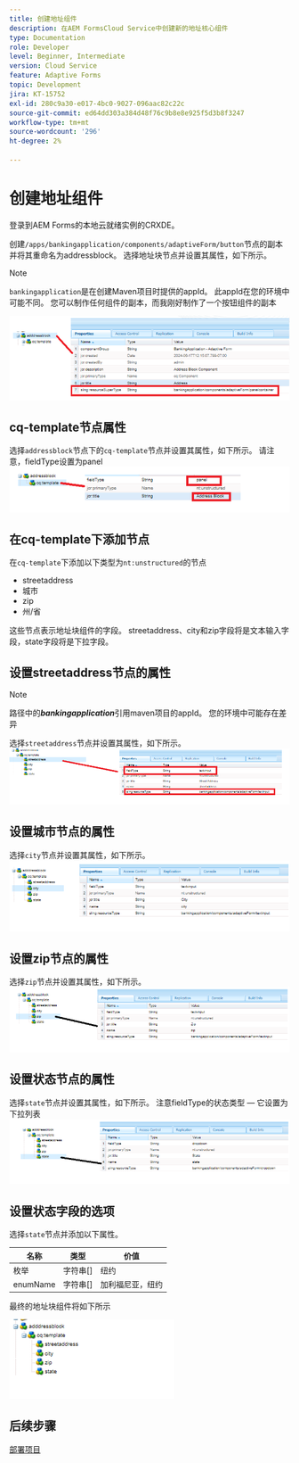 ```yaml
---
title: 创建地址组件
description: 在AEM FormsCloud Service中创建新的地址核心组件
type: Documentation
role: Developer
level: Beginner, Intermediate
version: Cloud Service
feature: Adaptive Forms
topic: Development
jira: KT-15752
exl-id: 280c9a30-e017-4bc0-9027-096aac82c22c
source-git-commit: ed64dd303a384d48f76c9b8e8e925f5d3b8f3247
workflow-type: tm+mt
source-wordcount: '296'
ht-degree: 2%

---
```


# 创建地址组件

登录到AEM Forms的本地云就绪实例的CRXDE。

创建``/apps/bankingapplication/components/adaptiveForm/button``节点的副本并将其重命名为addressblock。 选择地址块节点并设置其属性，如下所示。

>[!NOTE]
>
> ``bankingapplication``是在创建Maven项目时提供的appId。 此appId在您的环境中可能不同。 您可以制作任何组件的副本，而我刚好制作了一个按钮组件的副本


![地址块](assets/address-properties.png)

## cq-template节点属性

选择``addressblock``节点下的``cq-template``节点并设置其属性，如下所示。 请注意，fieldType设置为panel
![cq-template](assets/cq-template.png)

## 在cq-template下添加节点

在``cq-template``下添加以下类型为``nt:unstructured``的节点

* streetaddress
* 城市
* zip
* 州/省

这些节点表示地址块组件的字段。 streetaddress、city和zip字段将是文本输入字段，state字段将是下拉字段。

## 设置streetaddress节点的属性

>[!NOTE]
>
> 路径中的&#x200B;**_bankingapplication_**&#x200B;引用maven项目的appId。 您的环境中可能存在差异

选择``streetaddress``节点并设置其属性，如下所示。
![街道地址](assets/streetaddress.png)

## 设置城市节点的属性

选择``city``节点并设置其属性，如下所示。
![城市](assets/city.png)

## 设置zip节点的属性

选择``zip``节点并设置其属性，如下所示。
![zip](assets/zip.png)

## 设置状态节点的属性

选择``state``节点并设置其属性，如下所示。 注意fieldType的状态类型 — 它设置为下拉列表
![状态](assets/state.png)

## 设置状态字段的选项

选择``state``节点并添加以下属性。

| 名称 | 类型 | 价值 |
|----------|----------|---------------------|
| 枚举 | 字符串[] | 纽约 |
| enumName | 字符串[] | 加利福尼亚，纽约 |


最终的地址块组件将如下所示

![最终地址](assets/crx-address-block.png)

## 后续步骤

[部署项目](./deploy-your-project.md)
